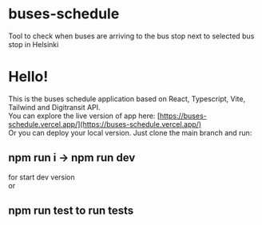# buses-schedule
Tool to check when buses are arriving to the bus stop next to selected bus stop in Helsinki
# Hello!
This is the buses schedule application based on React, Typescript, Vite, Tailwind and Digitransit API. \
You can explore the live version of app here: [https://buses-schedule.vercel.app/](https://buses-schedule.vercel.app/) \
Or you can deploy your local version. Just clone the main branch and run: 
## npm run i -> npm run dev  
for start dev version \
or
## npm run test to run tests
